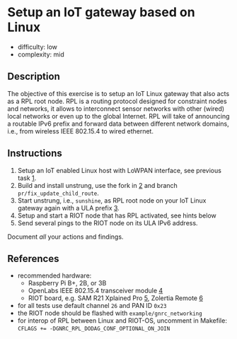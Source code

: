 # Setup an IoT gateway based on Linux

- difficulty: low
- complexity: mid

## Description

The objective of this exercise is to setup an IoT Linux gateway that also acts
as a RPL root node. RPL is a routing protocol designed for constraint nodes and
networks, it allows to interconnect sensor networks with other (wired) local
networks or even up to the global Internet. RPL will take of announcing a
routable IPv6 prefix and forward data between different network domains, i.e.,
from wireless IEEE 802.15.4 to wired ethernet.

## Instructions

1. Setup an IoT enabled Linux host with LoWPAN interface, see previous task [1].
2. Build and install unstrung, use the fork in [2] and branch `pr/fix_update_child_route`.
3. Start unstrung, i.e., `sunshine`, as RPL root node on your IoT Linux gateway again with a ULA prefix [3].
4. Setup and start a RIOT node that has RPL activated, see hints below
5. Send several pings to the RIOT node on its ULA IPv6 address.

Document _all_ your actions and findings.

## References

- recommended hardware:
    - Raspberry Pi B+, 2B, or 3B
    - OpenLabs IEEE 802.15.4 transceiver module [4]
    - RIOT board, e.g. SAM R21 Xplained Pro [5], Zolertia Remote [6]
- for all tests use default channel `26` and PAN ID `0x23`
- the RIOT node should be flashed with `example/gnrc_networking`
- for interop of RPL between Linux and RIOT-OS, uncomment in Makefile:
    `CFLAGS += -DGNRC_RPL_DODAG_CONF_OPTIONAL_ON_JOIN`

[1]: https://github.com/smartuni/exercises/Linux/01_iot_node.md
[2]: https://github.com/smlng/unstrung/tree/pr/fix_update_child_route
[3]: http://unique-local-ipv6.com/
[4]: http://openlabs.co/store/Raspberry-Pi-802.15.4-radio
[5]: http://www.atmel.com/tools/atsamr21-xpro.aspx
[6]: http://zolertia.io/product/hardware/re-mote
